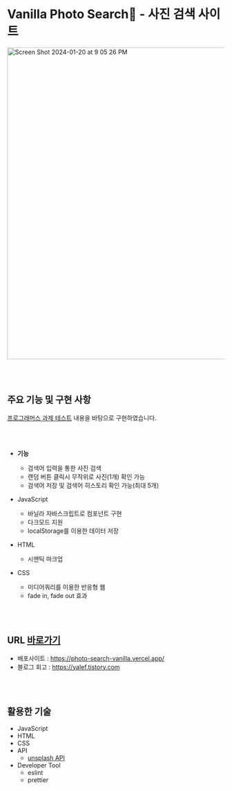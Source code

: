 # Vanilla Photo Search🍦 - 사진 검색 사이트

<img width="721" alt="Screen Shot 2024-01-20 at 9 05 26 PM" src="https://github.com/yerinra/vanilla-photo-search/assets/132549100/61758190-6b07-4900-bad3-09301086c35d">

<br></br>

## 주요 기능 및 구현 사항

[프로그래머스 과제 테스트](https://school.programmers.co.kr/skill_check_assignments/4) 내용을 바탕으로 구현하였습니다.

<br></br>
- **기능**
  - 검색어 입력을 통한 사진 검색
  - 랜덤 버튼 클릭시 무작위로 사진(1개) 확인 가능
  - 검색어 저장 및 검색어 히스토리 확인 가능(최대 5개)
 
- JavaScript 
  - 바닐라 자바스크립트로 컴포넌트 구현
  - 다크모드 지원
  - localStorage를 이용한 데이터 저장
 
- HTML
  - 시맨틱 마크업
 
- CSS
  - 미디어쿼리를 이용한 반응형 웹
  - fade in, fade out 효과


<br></br>
## URL [바로가기](https://photo-search-vanilla.vercel.app/)
- 배포사이트 : https://photo-search-vanilla.vercel.app/
- 블로그 회고 : https://yalef.tistory.com


<br></br>
## 활용한 기술
- JavaScript
- HTML
- CSS
- API
  - [unsplash API](https://unsplash.com/documentation)
- Developer Tool
  - eslint
  - prettier
<br>
